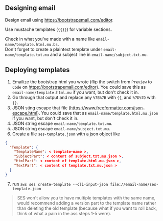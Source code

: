## Designing email

Design email using https://bootstrapemail.com/editor. 

Use mustache templates (`{{}}`) for variable sections.

Check in what you've made with a name like `email-name/template.html.mu.bs`.  
Don't forget to create a plaintext template under `email-name/template.txt.mu` and a subject line in `email-name/subject.txt.mu`.

## Deploying templates

1. Emailize the bootstrap html you wrote (flip the switch from `Preview` to `Code` on https://bootstrapemail.com/editor). You could save this as `email-name/template.html.mu` if you want, but don't check it in.
2. Go through that output and replace any `%7B%7B` with `{{`, and `%7D%7D` with `}}`.
3. JSON sting escape that file (https://www.freeformatter.com/json-escape.html). You could save that as `email-name/template.html.mu.json` if you want, but don't check it in.
4. JSON string escape `email-name/template.txt.mu`.
5. JSON string escape `email-name/subject.txt.mu`.
6. Create a file `ses-template.json` with a json object like 

```json
{
  "Template": {
    "TemplateName": < template-name >,
    "SubjectPart": < content of subject.txt.mu.json >,
    "HtmlPart": < content of template.html.mu.json >,
    "TextPart": < content of template.txt.mu.json >
  }
}
```
7. run `aws ses create-template --cli-input-json file://email-name/ses-template.json`

> SES won't allow you to have multiple templates with the same name, would recommend adding a version part to the template name rather than deleting the old template (because what if you want to roll back, think of what a pain in the ass steps 1-5 were).
